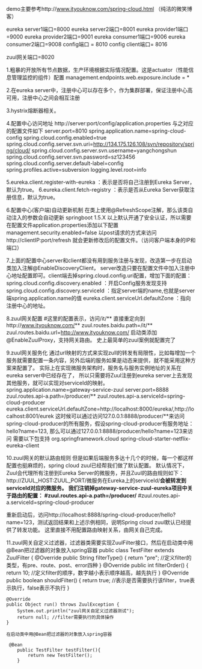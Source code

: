 demo主要参考http://www.ityouknow.com/spring-cloud.html （纯洁的微笑博客）

eureka server1端口=8000
eureka server2端口=8001
eureka provider1端口=9000
eureka provider2端口=9001
eureka consumer1端口=9006
eureka consumer2端口=9008
config端口 = 8010
config client端口= 8016

zuul网关端口=8020


1.粗暴的开放所有节点数据，生产环境根据实际情况配置。这是actuator（性能信息管理监控的组件）配置
management.endpoints.web.exposure.include = *

2.在eureka server中，注册中心可以存在多个，作为集群部署，保证注册中心高可用，注册中心之间会相互注册

3.hystrix熔断器相关。

4.配置中心访问地址 http://server:port/config/application.properties
与之对应的配置文件如下
server.port=8010
spring.application.name=spring-cloud-config
spring.cloud.config.enabled=true
spring.cloud.config.server.svn.uri=http://134.175.126.108/svn/repository/spring/cloud/
spring.cloud.config.server.svn.username=yangchongshun
spring.cloud.config.server.svn.password=sz123456
spring.cloud.config.server.default-label=config
spring.profiles.active=subversion
logging.level.root=info

5.eureka.client.register-with-eureka ：表示是否将自己注册到Eureka Server，默认为true。
6.eureka.client.fetch-registry ：表示是否从Eureka Server获取注册信息，默认为true。

6.配置中心(客户端)自动更新机制  在类上使用@RefreshScope注解，那么该类自动注入的参数会自动更新
springboot 1.5.X 以上默认开通了安全认证，所以需要在配置文件application.properties添加以下配置
management.security.enabled=false
以post请求的方式来访问http://clientIP:port/refresh 就会更新修改后的配置文件。（访问客户端本身的IP和端口）

7.上面的配置中心server和client都没有用到服务注册与发现，改造第一步在启动类加入注解@EnableDiscoveryClient，
server改造只要在配置文件中加入注册中心地址配置即可。client端去掉spring.cloud.config.uri配置，增加下面的配置：
spring.cloud.config.discovery.enabled ：开启Config服务发现支持
spring.cloud.config.discovery.serviceId ：指定server端的name,也就是server端spring.application.name的值
eureka.client.serviceUrl.defaultZone ：指向注册中心的地址。

8.zuul网关配置
#这里的配置表示，访问/it/** 直接重定向到http://www.ityouknow.com/**
zuul.routes.baidu.path=/it/**
zuul.routes.baidu.url=http://www.ityouknow.com/
启动类添加@EnableZuulProxy，支持网关路由。
史上最简单的zuul案例就配置完了

9.zuul网关服务化
通过url映射的方式来实现zull的转发有局限性，比如每增加一个服务就需要配置一条内容，另外后端的服务如果是动态来提供，就不能采用这种方案来配置了。
实际上在实现微服务架构时，服务名与服务实例地址的关系在eureka server中已经存在了，
所以只需要将Zuul注册到eureka server上去发现其他服务，就可以实现对serviceId的映射。
spring.application.name=gateway-service-zuul
server.port=8888
zuul.routes.api-a.path=/producer/**
zuul.routes.api-a.serviceId=spring-cloud-producer
eureka.client.serviceUrl.defaultZone=http://localhost:8000/eureka/,http://localhost:8001/eurek
这时候可以通过访问127.0.0.1:8888/producer/**来访问spring-cloud-producer的所有服务，假设spring-cloud-producer有服务地址：hello?name=123,
那么可以通过127.0.0.1:8888/producer/hello?name=123来访问
需要以下包支持
<dependency>
    <groupId>org.springframework.cloud</groupId>
    <artifactId>spring-cloud-starter-netflix-eureka-client</artifactId>
 </dependency>

10.zuul网关的默认路由规则
但是如果后端服务多达十几个的时候，每一个都这样配置也挺麻烦的，spring cloud zuul已经帮我们做了默认配置。
默认情况下，Zuul会代理所有注册到Eureka Server的微服务，并且Zuul的路由规则如下：http://ZUUL_HOST:ZUUL_PORT/微服务在Eureka上的serviceId/**会被转发到serviceId对应的微服务。
我们注销掉gateway-service-zuul-eureka项目中关于路由的配置：
#zuul.routes.api-a.path=/producer/**
#zuul.routes.api-a.serviceId=spring-cloud-producer

重新启动后，访问http://localhost:8888/spring-cloud-producer/hello?name=123，测试返回结果和上述示例相同，说明Spring cloud zuul默认已经提供了转发功能。
这里直接不用配置路由映射关系，由网关自己完成。

11.zuul网关自定义过滤器，过滤器类需要实现ZuulFilter接口，然后在启动类中用@Bean把过滤器的对象放入spring容器
public class TestFilter extends ZuulFilter {
    @Override
    public String filterType() {
        return "pre"; //定义filter的类型，有pre、route、post、error四种
    }
    @Override
    public int filterOrder() {
        return 10; //定义filter的顺序，数字越小表示顺序越高，越先执行
    }
    @Override
    public boolean shouldFilter() {
        return true; //表示是否需要执行该filter，true表示执行，false表示不执行
    }

    @Override
    public Object run() throws ZuulException {
        System.out.println("zuul网关自定义过滤器测试");
        return null; //filter需要执行的具体操作
    }

    在启动类中用@Bean把过滤器的对象放入spring容器

     @Bean
        public TestFilter testFilter(){
            return new TestFilter();
        }

